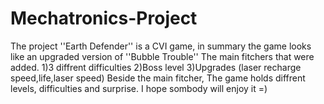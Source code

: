 # Mechatronics-Project
The project ''Earth Defender'' is a CVI game, in summary the game looks like an upgraded version of ''Bubble Trouble''
The main fitchers that were added.
1)3 diffrent difficulties 
2)Boss level
3)Upgrades (laser recharge speed,life,laser speed)
Beside the main fitcher, The game holds diffrent levels, difficulties and surprise.
I hope sombody will enjoy it =)
